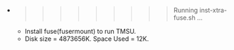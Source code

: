 * >>>>>>>>> Running inst-xtra-fuse.sh ...
  * Install fuse(fusermount) to run TMSU.
  * Disk size = 4873656K. Space Used = 12K.
